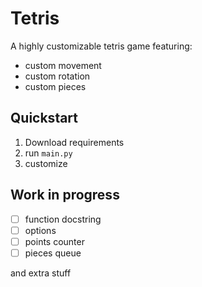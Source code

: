# Tetris
A highly customizable tetris game featuring:
- custom movement
- custom rotation
- custom pieces

## Quickstart
1. Download requirements
2. run `main.py`
3. customize

## Work in progress
- [ ] function docstring
- [ ] options
- [ ] points counter
- [ ] pieces queue

and extra stuff
